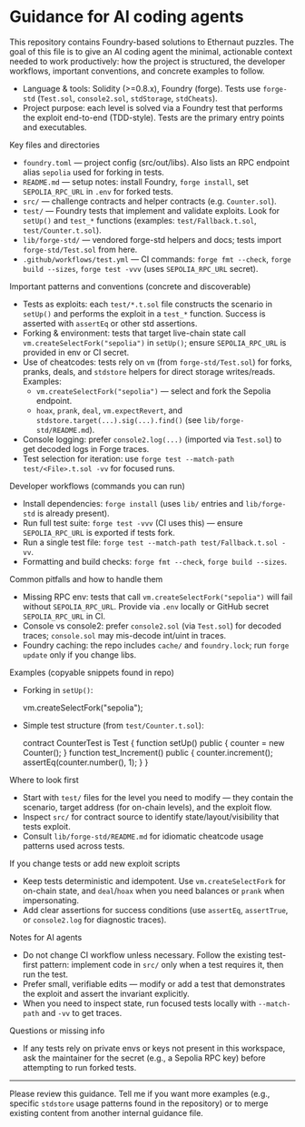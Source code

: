 # Guidance for AI coding agents

This repository contains Foundry-based solutions to Ethernaut puzzles. The goal of this file is to give an AI coding agent the minimal, actionable context needed to work productively: how the project is structured, the developer workflows, important conventions, and concrete examples to follow.

- Language & tools: Solidity (>=0.8.x), Foundry (forge). Tests use `forge-std` (`Test.sol`, `console2.sol`, `stdStorage`, `stdCheats`).
- Project purpose: each level is solved via a Foundry test that performs the exploit end-to-end (TDD-style). Tests are the primary entry points and executables.

Key files and directories
- `foundry.toml` — project config (src/out/libs). Also lists an RPC endpoint alias `sepolia` used for forking in tests.
- `README.md` — setup notes: install Foundry, `forge install`, set `SEPOLIA_RPC_URL` in `.env` for forked tests.
- `src/` — challenge contracts and helper contracts (e.g. `Counter.sol`).
- `test/` — Foundry tests that implement and validate exploits. Look for `setUp()` and `test_*` functions (examples: `test/Fallback.t.sol`, `test/Counter.t.sol`).
- `lib/forge-std/` — vendored forge-std helpers and docs; tests import `forge-std/Test.sol` from here.
- `.github/workflows/test.yml` — CI commands: `forge fmt --check`, `forge build --sizes`, `forge test -vvv` (uses `SEPOLIA_RPC_URL` secret).

Important patterns and conventions (concrete and discoverable)
- Tests as exploits: each `test/*.t.sol` file constructs the scenario in `setUp()` and performs the exploit in a `test_*` function. Success is asserted with `assertEq` or other std assertions.
- Forking & environment: tests that target live-chain state call `vm.createSelectFork("sepolia")` in `setUp()`; ensure `SEPOLIA_RPC_URL` is provided in env or CI secret.
- Use of cheatcodes: tests rely on `vm` (from `forge-std/Test.sol`) for forks, pranks, deals, and `stdstore` helpers for direct storage writes/reads. Examples:
  - `vm.createSelectFork("sepolia")` — select and fork the Sepolia endpoint.
  - `hoax`, `prank`, `deal`, `vm.expectRevert`, and `stdstore.target(...).sig(...).find()` (see `lib/forge-std/README.md`).
- Console logging: prefer `console2.log(...)` (imported via `Test.sol`) to get decoded logs in Forge traces.
- Test selection for iteration: use `forge test --match-path test/<File>.t.sol -vv` for focused runs.

Developer workflows (commands you can run)
- Install dependencies: `forge install` (uses `lib/` entries and `lib/forge-std` is already present).
- Run full test suite: `forge test -vvv` (CI uses this) — ensure `SEPOLIA_RPC_URL` is exported if tests fork.
- Run a single test file: `forge test --match-path test/Fallback.t.sol -vv`.
- Formatting and build checks: `forge fmt --check`, `forge build --sizes`.

Common pitfalls and how to handle them
- Missing RPC env: tests that call `vm.createSelectFork("sepolia")` will fail without `SEPOLIA_RPC_URL`. Provide via `.env` locally or GitHub secret `SEPOLIA_RPC_URL` in CI.
- Console vs console2: prefer `console2.sol` (via `Test.sol`) for decoded traces; `console.sol` may mis-decode int/uint in traces.
- Foundry caching: the repo includes `cache/` and `foundry.lock`; run `forge update` only if you change libs.

Examples (copyable snippets found in repo)
- Forking in `setUp()`:

  vm.createSelectFork("sepolia");

- Simple test structure (from `test/Counter.t.sol`):

  contract CounterTest is Test {
      function setUp() public { counter = new Counter(); }
      function test_Increment() public { counter.increment(); assertEq(counter.number(), 1); }
  }

Where to look first
- Start with `test/` files for the level you need to modify — they contain the scenario, target address (for on-chain levels), and the exploit flow.
- Inspect `src/` for contract source to identify state/layout/visibility that tests exploit.
- Consult `lib/forge-std/README.md` for idiomatic cheatcode usage patterns used across tests.

If you change tests or add new exploit scripts
- Keep tests deterministic and idempotent. Use `vm.createSelectFork` for on-chain state, and `deal`/`hoax` when you need balances or `prank` when impersonating.
- Add clear assertions for success conditions (use `assertEq`, `assertTrue`, or `console2.log` for diagnostic traces).

Notes for AI agents
- Do not change CI workflow unless necessary. Follow the existing test-first pattern: implement code in `src/` only when a test requires it, then run the test.
- Prefer small, verifiable edits — modify or add a test that demonstrates the exploit and assert the invariant explicitly.
- When you need to inspect state, run focused tests locally with `--match-path` and `-vv` to get traces.

Questions or missing info
- If any tests rely on private envs or keys not present in this workspace, ask the maintainer for the secret (e.g., a Sepolia RPC key) before attempting to run forked tests.

---
Please review this guidance. Tell me if you want more examples (e.g., specific `stdstore` usage patterns found in the repository) or to merge existing content from another internal guidance file.

